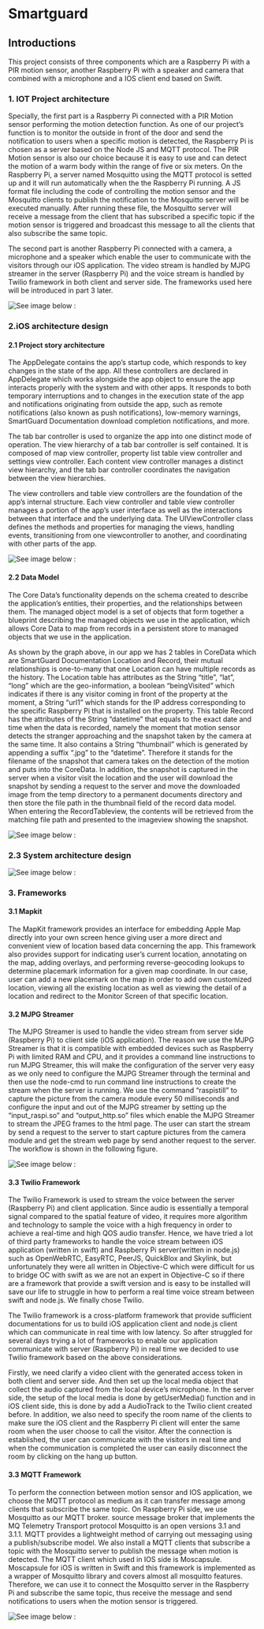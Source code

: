 # Smartguard


## Introductions

This project consists of three components which are a Raspberry Pi with a PIR motion sensor, another Raspberry Pi with a speaker and camera that combined with a microphone and a IOS client end based on Swift.


### 1. IOT Project architecture

Specially, the first part is a Raspberry Pi connected with a PIR Motion sensor performing the motion detection function. As one of our project’s function is to monitor the outside in front of the door and send the notification to users when a specific motion is detected, the Raspberry Pi is chosen as a server based on the Node JS and MQTT protocol. The PIR Motion sensor is also our choice because it is easy to use and can detect the motion of a warm body within the range of five or six meters. On the Raspberry Pi, a server named Mosquitto using the MQTT protocol is setted up and it will run automatically when the the Raspberry Pi running. A JS format file including the code of controlling the motion sensor and the Mosquitto clients to publish the notification to the Mosquitto server will be executed manually. After running these file, the Mosquitto server will receive a message from the client that has subscribed a specific topic if the motion sensor is triggered and broadcast this message to all the clients that also subscribe the same topic.

The second part is another Raspberry Pi connected with a camera, a microphone and a speaker which enable the user to communicate with the visitors through our iOS application. The video stream is handled by MJPG streamer in the server (Raspberry Pi) and the voice stream is handled by Twilio framework in both client and server side. The frameworks used here will be introduced in part 3 later.

 ![ See image below :](https://github.com/Michael0770/smartguard/blob/master/IOT%20Project%20architecture.png)

### 2.iOS architecture design

#### 2.1 Project story architecture

The AppDelegate contains the app’s startup code, which responds to key changes in the state of the app. All these controllers are declared in AppDelegate which works alongside the app object to ensure the app interacts properly with the system and with other apps. It responds to both temporary interruptions and to changes in the execution state of the app and notifications originating from outside the app, such as remote notifications (also known as push notifications), low-memory warnings, SmartGuard Documentation download completion notifications, and more.

The tab bar controller is used to organize the app into one distinct mode of operation. The view hierarchy of a tab bar controller is self contained. It is composed of map view controller, property list table view controller and settings view controller. Each content view controller manages a distinct view hierarchy, and the tab bar controller coordinates the navigation between the view hierarchies.

The view controllers and table view controllers are the foundation of the app’s internal structure. Each view controller and table view controller manages a portion of the app’s user interface as well as the interactions between that interface and the underlying data. The UIViewController class defines the methods and properties for managing the views, handling events, transitioning from one viewcontroller to another, and coordinating with other parts of the app.

 ![ See image below :](https://github.com/Michael0770/smartguard/blob/master/Project%20story%20architecture.png)

#### 2.2 Data Model

The Core Data’s functionality depends on the schema created to describe the application’s entities, their properties, and the relationships between them. The managed object model is a set of objects that form together a blueprint describing the managed objects we use in the application, which allows Core Data to map from records in a persistent store to managed objects that we use in the application.

As shown by the graph above, in our app we has 2 tables in CoreData which are SmartGuard Documentation Location and Record, their mutual relationships is one-to-many that one Location can have multiple records as the history. The Location table has attributes as the String “title”, “lat”, “long” which are the geo-information, a boolean “beingVisited” which indicates if there is any visitor coming in front of the property at the moment, a String “url1” which stands for the IP address corresponding to the specific Raspberry Pi that is installed on the property. This table Record has the attributes of the String “datetime” that equals to the exact date and time when the data is recorded, namely the moment that motion sensor detects the stranger approaching and the snapshot taken by the camera at the same time. It also contains a String “thumbnail” which is generated by appending a suffix “.jpg” to the “datetime”. Therefore it stands for the filename of the snapshot that camera takes on the detection of the motion and puts into the CoreData. In addition, the snapshot is captured in the server when a visitor visit the location and the user will download the snapshot by sending a request to the server and move the downloaded image from the temp directory to a permanent documents directory and then store the file path in the thumbnail field of the record data model. When entering the RecordTableview, the contents will be retrieved from the matching file path and presented to the imageview showing the snapshot.

 ![ See image below :](https://github.com/Michael0770/smartguard/blob/master/Data%20Model.png)
 
 ### 2.3 System architecture design
 
  ![ See image below :]( https://github.com/Michael0770/smartguard/blob/master/System%20architecture%20design.png)

### 3. Frameworks

#### 3.1 Mapkit
The MapKit framework provides an interface for embedding Apple Map directly into your own screen hence giving user a more direct and convenient view of location based data concerning the app. This framework also provides support for indicating
user’s current location, annotating on the map, adding overlays, and performing reverse-geocoding lookups to determine placemark information for a given map coordinate. In our case, user can add a new placemark on the map in order to add own customized location, viewing all the existing location as well as viewing the detail of a location and redirect to the Monitor Screen of that specific location.

#### 3.2 MJPG Streamer
The MJPG Streamer is used to handle the video stream from server side (Raspberry Pi) to client side (iOS application). The reason we use the MJPG Streamer is that it is compatible with embedded devices such as Raspberry Pi with limited RAM and
CPU, and it provides a command line instructions to run MJPG Streamer, this will make the configuration of the server very easy as we only need to configure the MJPG Streamer through the terminal and then use the node-cmd to run command
line instructions to create the stream when the server is running. We use the command “raspistill” to capture the picture from the camera module every 50 milliseconds and configure the input and out of the MJPG streamer by setting up the “input_raspi.so” and “output_http.so” files which enable the MJPG Streamer to stream the JPEG frames to the html page. The user can start the stream by send a request to the server to start capture pictures from the camera module and
get the stream web page by send another request to the server. The workflow is shown in the following figure.

 ![ See image below :](https://github.com/Michael0770/smartguard/blob/master/workflow%20of%20video%20stream.png)

#### 3.3 Twilio Framework
The Twilio Framework is used to stream the voice between the server (Raspberry Pi) and client application. Since audio is essentially a temporal signal compared to the spatial feature of video, it requires more algorithm and technology to sample the voice with a high frequency in order to achieve a real-time and high QOS audio transfer. Hence, we have tried a lot of third party frameworks to handle the voice stream between iOS application (written in swift) and Raspberry Pi server(written in node.js) such as OpenWebRTC, EasyRTC, PeerJS, QuickBlox and Skylink, but unfortunately they were all written in Objective-C which were difficult for us to bridge OC with swift as we are not an expert in Objective-C so if there are a framework that provide a swift version and is easy to be installed will save our life to struggle in how to perform a real time voice stream between swift and node.js. We finally chose Twilio.

The Twilio framework is a cross-platform framework that provide sufficient documentations for us to build iOS application client and node.js client which can communicate in real time with low latency. So after struggled for several days trying a lot of frameworks to enable our application communicate with server (Raspberry Pi) in real time we decided to use Twilio framework based on the above considerations.

Firstly, we need clarify a video client with the generated access token in both client and server side. And then set up the local media object that collect the audio captured from the local device’s microphone. In the server side, the setup of the local media is done by getUserMedia() function and in iOS client side, this is done by add a AudioTrack to the Twilio client created before. In addition, we also need to specify the room name of the clients to make sure the iOS client and the Raspberry Pi client will enter the same room when the user choose to call the visitor. After the connection is established, the user can communicate with the visitors in real time and when the communication is completed the user can easily disconnect the room by clicking on the hang up button.

#### 3.3 MQTT Framework
To perform the connection between motion sensor and IOS application, we choose the MQTT protocol as medium as it can transfer message among clients that subscribe the same topic. On Raspberry Pi side, we use Mosquitto as our MQTT broker.
source message broker that implements the MQ Telemetry Transport protocol Mosquitto is an open versions 3.1 and 3.1.1. MQTT provides a lightweight method of carrying out messaging using a publish/subscribe model. We also install a MQTT clients that
subscribe a topic with the Mosquitto server to publish the message when motion is detected. The MQTT client which used in IOS side is Moscapsule. Moscapsule for iOS is written in Swift and this framework is implemented as a wrapper of Mosquitto library
and covers almost all mosquitto features. Therefore, we can use it to connect the Mosquitto server in the Raspberry Pi and subscribe the same topic, thus receive the message and send notifications to users when the motion sensor is triggered.

 ![ See image below :](https://github.com/Michael0770/smartguard/blob/master/Workflow%20of%20MQTT.png)
